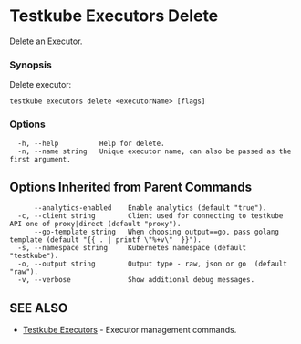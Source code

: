 # Testkube Executors Delete

Delete an Executor.

### Synopsis

Delete executor:

```
testkube executors delete <executorName> [flags]
```

### Options

```
  -h, --help          Help for delete.
  -n, --name string   Unique executor name, can also be passed as the first argument.
```

## Options Inherited from Parent Commands

```
      --analytics-enabled    Enable analytics (default "true").
  -c, --client string        Client used for connecting to testkube API one of proxy|direct (default "proxy").
      --go-template string   When choosing output==go, pass golang template (default "{{ . | printf \"%+v\"  }}").
  -s, --namespace string     Kubernetes namespace (default "testkube").
  -o, --output string        Output type - raw, json or go  (default "raw").
  -v, --verbose              Show additional debug messages.
```

## **SEE ALSO**

* [Testkube Executors](testkube_executors.md)	 - Executor management commands.

